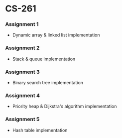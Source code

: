 # CS-261

### Assignment 1

- Dynamic array & linked list implementation

### Assignment 2

- Stack & queue implementation

### Assignment 3

- Binary search tree implementation

### Assignment 4

- Priority heap & Dijkstra's algorithm implementation

### Assignment 5

- Hash table implementation
